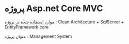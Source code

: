 <h1>پروژه  Asp.net Core MVC </h1>
<p>موارد استفاده شده در پروژه :  Clean Architecture + SqlServer + EntityFramework core </p>
<p>عنوان پروژه : Management System </p>

